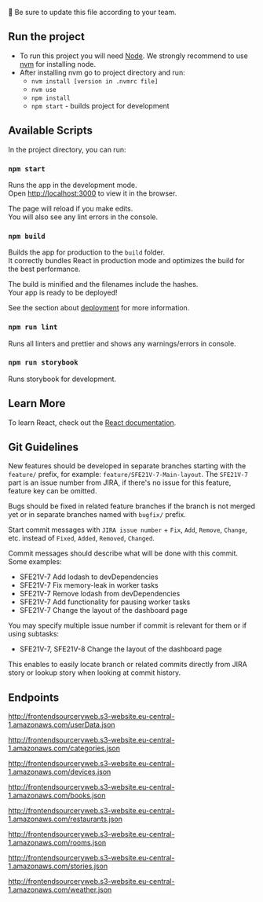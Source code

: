 🚨 Be sure to update this file according to your team.

## Run the project
* To run this project you will need [Node](https://nodejs.org/en/). We strongly recommend to use [nvm](https://github.com/nvm-sh/nvm) for installing node.
* After installing nvm go to project directory and run:
    * `nvm install [version in .nvmrc file]`
    * `nvm use`
    * `npm install`
    * `npm start` - builds project for development


## Available Scripts

In the project directory, you can run:

### `npm start`

Runs the app in the development mode.<br />
Open [http://localhost:3000](http://localhost:3000) to view it in the browser.

The page will reload if you make edits.<br />
You will also see any lint errors in the console.

### `npm build`

Builds the app for production to the `build` folder.<br />
It correctly bundles React in production mode and optimizes the build for the best performance.

The build is minified and the filenames include the hashes.<br />
Your app is ready to be deployed!

See the section about [deployment](https://facebook.github.io/create-react-app/docs/deployment) for more information.

### `npm run lint`

Runs all linters and prettier and shows any warnings/errors in console.

### `npm run storybook`

Runs storybook for development.

## Learn More

To learn React, check out the [React documentation](https://reactjs.org/).

## Git Guidelines

New features should be developed in separate branches starting with the `feature/` prefix, for example: `feature/SFE21V-7-Main-layout`. The `SFE21V-7` part is an issue number from JIRA, if there's no issue for this feature, feature key can be omitted.

Bugs should be fixed in related feature branches if the branch is not merged yet or in separate branches named with `bugfix/` prefix.

Start commit messages with `JIRA issue number` + `Fix`, `Add`, `Remove`, `Change`, etc. instead of `Fixed`, `Added`, `Removed`, `Changed`.

Commit messages should describe what will be done with this commit. Some examples:

* SFE21V-7 Add lodash to devDependencies
* SFE21V-7 Fix memory-leak in worker tasks
* SFE21V-7 Remove lodash from devDependencies
* SFE21V-7 Add functionality for pausing worker tasks
* SFE21V-7 Change the layout of the dashboard page

You may specify multiple issue number if commit is relevant for them or if using subtasks:

* SFE21V-7, SFE21V-8 Change the layout of the dashboard page

This enables to easily locate branch or related commits directly from JIRA story or lookup story when looking at commit history.

## Endpoints

http://frontendsourceryweb.s3-website.eu-central-1.amazonaws.com/userData.json

http://frontendsourceryweb.s3-website.eu-central-1.amazonaws.com/categories.json

http://frontendsourceryweb.s3-website.eu-central-1.amazonaws.com/devices.json

http://frontendsourceryweb.s3-website.eu-central-1.amazonaws.com/books.json

http://frontendsourceryweb.s3-website.eu-central-1.amazonaws.com/restaurants.json

http://frontendsourceryweb.s3-website.eu-central-1.amazonaws.com/rooms.json

http://frontendsourceryweb.s3-website.eu-central-1.amazonaws.com/stories.json

http://frontendsourceryweb.s3-website.eu-central-1.amazonaws.com/weather.json
